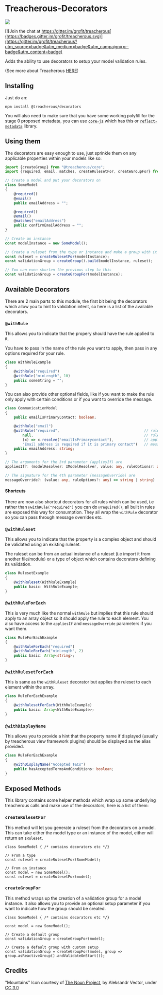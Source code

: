 # Treacherous-Decorators

<img src="https://user-images.githubusercontent.com/927201/29661471-03b5ee16-88bc-11e7-880d-d8c027b264c8.png"/> 

[![Join the chat at https://gitter.im/grofit/treacherous](https://badges.gitter.im/grofit/treacherous.svg)](https://gitter.im/grofit/treacherous?utm_source=badge&utm_medium=badge&utm_campaign=pr-badge&utm_content=badge)

Adds the ability to use decorators to setup your model validation rules.

(See more about Treacherous [HERE](https://github.com/grofit/treacherous))

## Installing

Just do an:

```
npm install @treacherous/decorators
```

You will also need to make sure that you have some working polyfill for the stage 0 proposed metadata, you can use [`core-js`](https://github.com/zloirock/core-js) which has this or [`reflect-metadata`](https://github.com/rbuckton/reflect-metadata) library.

## Using them

The decorators are easy enough to use, just sprinkle them on any applicable properties within your models like so:

```ts
import {createGroup} from "@treacherous/core";
import {required, email, matches, createRulesetFor, createGroupFor} from "@treacherous/decorators";

// Create a model and put your decorators on
class SomeModel
{
    @required()
    @email()
    public emailAddress = "";

    @required()
    @email()
    @matches("emailAddress")
    public confirmEmailAddress = "";
}

// Create an instance
const modelInstance = new SomeModel();

// Create a ruleset from the type or instance and make a group with it
const ruleset = createRulesetFor(modelInstance);
const validationGroup = createGroup().build(modelInstance, ruleset);

// You can even shorten the previous step to this
const validationGroup = createGroupFor(modelInstance);
```

## Available Decorators

There are 2 main parts to this module, the first bit being the decorators which allow you to hint to validation intent, so here is a list of the available decorators.

### `@withRule`

This allows you to indicate that the propery should have the rule applied to it.

You have to pass in the name of the rule you want to apply, then pass in any options required for your rule.

```ts
class WithRuleExample
{
    @withRule("required")
    @withRule("minLength", 10)
    public someString = "";
}
```

You can also provide other optional fields, like if you want to make the rule only apply with certain conditions or if you want to override the message.

```ts
class CommunicationModel
{
    public emailIsPrimaryContact: boolean;

    @withRule("email")
    @withRule("required",                                       // rule name
        null,                                                   // rule options
        (x) => x.resolve("emailIsPrimarycontact"),              // applies if
        "Email address is required if it is primary contact")   // message override
    public emailAddress: string;
}

// The arguments for the 3rd parameter (appliesIf) are
appliesIf?: (modelResolver: IModelResolver, value: any, ruleOptions?: any) => boolean | boolean

// The signature for the 4th parameter (messageOverride) are
messageOverride?: (value: any, ruleOptions?: any) => string | string)
```

#### Shortcuts

There are now also shortcut decorators for all rules which can be used, i.e rather than `@withRule("required")` you can do `@required()`, all built in rules are exposed this way for consumption. They all wrap the `withRule` decorator so you can pass through message overrides etc.

### `@withRuleset`

This allows you to indicate that the property is a complex object and should be validated using an existing ruleset. 

The ruleset can be from an actual instance of a ruleset (i.e import it from another file/module) or a type of object which contains decorators defining its validation.

```ts
class RulesetExample
{       
    @withRuleset(WithRuleExample)
    public basic: WithRuleExample;
}
```

### `@withRuleForEach`

This is very much like the normal `withRule` but implies that this rule should apply to an array object so it should apply the rule to each element. You also have access to the `appliesIf` and `messageOverride` parameters if you want them.

```ts
class RuleForEachExample
{       
    @withRuleForEach("required")
    @withRuleForEach("minLength", 2)
    public basic: Array<string>;
}
```

### `@withRulesetForEach`

This is same as the `withRuleset` decorator but applies the ruleset to each element within the array.

```ts
class RuleForEachExample
{       
    @withRulesetForEach(WithRuleExample)
    public basic: Array<WithRuleExample>;
}
```

### `@withDisplayName`

This allows you to provide a hint that the property name if displayed (usually by treacherous view framework plugins) should be displayed as the alias provided.

```ts
class RuleForEachExample
{       
    @withDisplayName("Accepted T&Cs")
    public hasAcceptedTermsAndConditions: boolean;
}
```

## Exposed Methods

This library contains some helper methods which wrap up some underlying treacherous calls and make use of the decorators, here is a list of them:

### `createRulesetFor`

This method will let you generate a ruleset from the decorators on a model. This can take either the model type or an instance of the model, either will return an `IRuleset`.

```
class SomeModel { /* contains decorators etc */}

// From a type
const ruleset = createRulesetFor(SomeModel);

// From an instance
const model = new SomeModel();
const ruleset = createRulesetFor(model);
```

### `createGroupFor`

This method wraps up the creation of a validation group for a model instance. It also allows you to provide an optional setup parameter if you want to indicate how the group should be created.

```
class SomeModel { /* contains decorators etc */}

const model = new SomeModel();

// Create a default group
const validationGroup = createGroupFor(model);

// Create a default group with custom setup
const validationGroup = createGroupFor(model, group => group.asReactiveGroup().andValidateOnStart());
```

## Credits

"Mountains" Icon courtesy of [The Noun Project](https://thenounproject.com/), by Aleksandr Vector, under [CC 3.0](http://creativecommons.org/licenses/by/3.0/us/)
